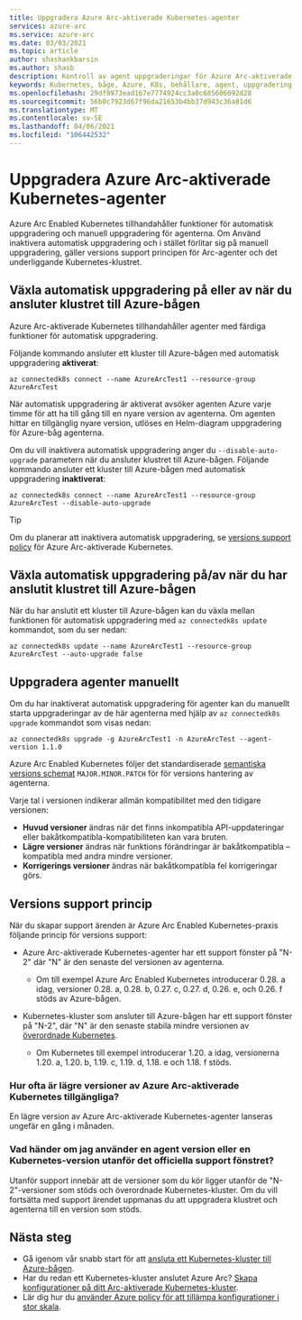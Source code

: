 ```yaml
---
title: Uppgradera Azure Arc-aktiverade Kubernetes-agenter
services: azure-arc
ms.service: azure-arc
ms.date: 03/03/2021
ms.topic: article
author: shashankbarsin
ms.author: shasb
description: Kontroll av agent uppgraderingar för Azure Arc-aktiverade Kubernetes
keywords: Kubernetes, båge, Azure, K8s, behållare, agent, uppgradering
ms.openlocfilehash: 29df9973ead167e7774924cc3a0c685606092d28
ms.sourcegitcommit: 56b0c7923d67f96da21653b4bb37d943c36a81d6
ms.translationtype: MT
ms.contentlocale: sv-SE
ms.lasthandoff: 04/06/2021
ms.locfileid: "106442532"
---
```

# <a name="upgrading-azure-arc-enabled-kubernetes-agents"></a>Uppgradera Azure Arc-aktiverade Kubernetes-agenter

Azure Arc Enabled Kubernetes tillhandahåller funktioner för automatisk uppgradering och manuell uppgradering för agenterna. Om Använd inaktivera automatisk uppgradering och i stället förlitar sig på manuell uppgradering, gäller versions support principen för Arc-agenter och det underliggande Kubernetes-klustret.

## <a name="toggle-auto-upgrade-on-or-off-when-connecting-cluster-to-azure-arc"></a>Växla automatisk uppgradering på eller av när du ansluter klustret till Azure-bågen

Azure Arc-aktiverade Kubernetes tillhandahåller agenter med färdiga funktioner för automatisk uppgradering.

Följande kommando ansluter ett kluster till Azure-bågen med automatisk uppgradering **aktiverat**:

```console
az connectedk8s connect --name AzureArcTest1 --resource-group AzureArcTest
```

När automatisk uppgradering är aktiverat avsöker agenten Azure varje timme för att ha till gång till en nyare version av agenterna. Om agenten hittar en tillgänglig nyare version, utlöses en Helm-diagram uppgradering för Azure-båg agenterna.

Om du vill inaktivera automatisk uppgradering anger du `--disable-auto-upgrade` parametern när du ansluter klustret till Azure-bågen. Följande kommando ansluter ett kluster till Azure-bågen med automatisk uppgradering **inaktiverat**:

```console
az connectedk8s connect --name AzureArcTest1 --resource-group AzureArcTest --disable-auto-upgrade
```

> [!TIP]
> Om du planerar att inaktivera automatisk uppgradering, se [versions support policy](#version-support-policy) för Azure Arc-aktiverade Kubernetes.

## <a name="toggle-auto-upgrade-onoff-after-connecting-cluster-to-azure-arc"></a>Växla automatisk uppgradering på/av när du har anslutit klustret till Azure-bågen

När du har anslutit ett kluster till Azure-bågen kan du växla mellan funktionen för automatisk uppgradering med `az connectedk8s update` kommandot, som du ser nedan:

```console
az connectedk8s update --name AzureArcTest1 --resource-group AzureArcTest --auto-upgrade false
```

## <a name="manually-upgrade-agents"></a>Uppgradera agenter manuellt

Om du har inaktiverat automatisk uppgradering för agenter kan du manuellt starta uppgraderingar av de här agenterna med hjälp av `az connectedk8s upgrade` kommandot som visas nedan:

```console
az connectedk8s upgrade -g AzureArcTest1 -n AzureArcTest --agent-version 1.1.0
```

Azure Arc Enabled Kubernetes följer det standardiserade [semantiska versions schemat](https://semver.org/) `MAJOR.MINOR.PATCH` för för versions hantering av agenterna. 

Varje tal i versionen indikerar allmän kompatibilitet med den tidigare versionen:

* **Huvud versioner** ändras när det finns inkompatibla API-uppdateringar eller bakåtkompatibla-kompatibiliteten kan vara bruten.
* **Lägre versioner** ändras när funktions förändringar är bakåtkompatibla – kompatibla med andra mindre versioner.
* **Korrigerings versioner** ändras när bakåtkompatibla fel korrigeringar görs.

## <a name="version-support-policy"></a>Versions support princip

När du skapar support ärenden är Azure Arc Enabled Kubernetes-praxis följande princip för versions support:

* Azure Arc-aktiverade Kubernetes-agenter har ett support fönster på "N-2" där "N" är den senaste del versionen av agenterna. 
  * Om till exempel Azure Arc Enabled Kubernetes introducerar 0.28. a idag, versioner 0.28. a, 0.28. b, 0.27. c, 0.27. d, 0.26. e, och 0.26. f stöds av Azure-bågen.

* Kubernetes-kluster som ansluter till Azure-bågen har ett support fönster på "N-2", där "N" är den senaste stabila mindre versionen av [överordnade Kubernetes](https://github.com/kubernetes/kubernetes/releases). 
  * Om Kubernetes till exempel introducerar 1.20. a idag, versionerna 1.20. a, 1.20. b, 1.19. c, 1.19. d, 1.18. e och 1.18. f stöds.

### <a name="how-often-are-minor-version-releases-of-azure-arc-enabled-kubernetes-available"></a>Hur ofta är lägre versioner av Azure Arc-aktiverade Kubernetes tillgängliga?

En lägre version av Azure Arc-aktiverade Kubernetes-agenter lanseras ungefär en gång i månaden.

### <a name="what-happens-if-im-using-an-agent-version-or-a-kubernetes-version-outside-the-official-support-window"></a>Vad händer om jag använder en agent version eller en Kubernetes-version utanför det officiella support fönstret?

Utanför support innebär att de versioner som du kör ligger utanför de "N-2"-versioner som stöds och överordnade Kubernetes-kluster. Om du vill fortsätta med support ärendet uppmanas du att uppgradera klustret och agenterna till en version som stöds.

## <a name="next-steps"></a>Nästa steg

* Gå igenom vår snabb start för att [ansluta ett Kubernetes-kluster till Azure-bågen](./quickstart-connect-cluster.md).
* Har du redan ett Kubernetes-kluster anslutet Azure Arc? [Skapa konfigurationer på ditt Arc-aktiverade Kubernetes-kluster](./tutorial-use-gitops-connected-cluster.md).
* Lär dig hur du [använder Azure policy för att tillämpa konfigurationer i stor skala](./use-azure-policy.md).